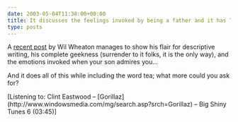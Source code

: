 ```yaml
---
date: 2003-05-04T11:38:00+00:00
title: It discusses the feelings invoked by being a father and it has Tea in it too...
type: posts
---
```

A [recent post](http://www.wilwheaton.net/mt/archives/001272.php) by Wil Wheaton manages to show his flair for descriptive writing, his complete geekness (surrender to it folks, it is the only way), and the emotions invoked when your son admires you...

And it does all of this while including the word tea; what more could you ask for?



<div class="media">
  [Listening to: Clint Eastwood – [Gorillaz](http://www.windowsmedia.com/mg/search.asp?srch=Gorillaz) – Big Shiny Tunes 6 (03:45)]
</div>
